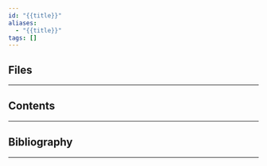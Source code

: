 ```yaml
---
id: "{{title}}"
aliases:
  - "{{title}}"
tags: []
---
```

## Files
---

## Contents
---

## Bibliography
---

